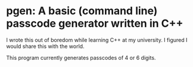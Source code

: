 # pgen: A basic (command line) passcode generator written in C++
 
I wrote this out of boredom while learning C++ at my university. I figured I would share this with the world.

This program currently generates passcodes of 4 or 6 digits.
